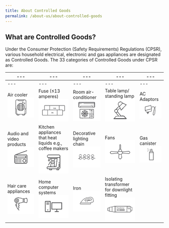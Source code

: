 ```yaml
---
title: About Controlled Goods
permalink: /about-us/about-controlled-goods
---
```

## What are Controlled Goods?
Under the Consumer Protection (Safety Requirements) Regulations (CPSR), various household electrical, electronic and gas appliances are designated as Controlled Goods. The 33 categories of Controlled Goods under CPSR are:

|---|---|---|---|---|
|---|---|---|---|---|
|---|---|---|---|---|
|Air cooler![air cooler](/images/about-us/33-categories-controlled-goods/air-cooler.png)|Fuse (≤13 amperes)![fuse](/images/about-us/33-categories-controlled-goods/fuse.png)|Room air-conditioner ![room air conditioner](/images/about-us/33-categories-controlled-goods/room-air-conditioner.png)|Table lamp/ standing lamp ![table lamp](/images/about-us/33-categories-controlled-goods/table-lamp.png)|AC Adaptors![ac adaptors](/images/about-us/33-categories-controlled-goods/ac-adaptors.png)
|Audio and video products![audio video](/images/about-us/33-categories-controlled-goods/audio-video.png)|Kitchen appliances that heat liquids e.g., coffee makers![coffee maker](/images/about-us/33-categories-controlled-goods/coffee-maker.png)|Decorative lighting chain![deco light chain](/images/about-us/33-categories-controlled-goods/deco-light-chain.png)|Fans![fans](/images/about-us/33-categories-controlled-goods/fans.png)|Gas canister![gas canister](/images/about-us/33-categories-controlled-goods/gas-canister.png)
|Hair care appliances ![hair care](/images/about-us/33-categories-controlled-goods/hair-care.png)|Home computer systems![computer](/images/about-us/33-categories-controlled-goods/computer.png)|Iron![iron](/images/about-us/33-categories-controlled-goods/iron.png)|Isolating transformer for downlight fitting![transform for downlight fitting](/images/about-us/33-categories-controlled-goods/transformer-downlight-fitting.png)||Kitchen machines![kitchen machines](/images/about-us/33-categories-controlled-goods/kitchen-machines.png)|
